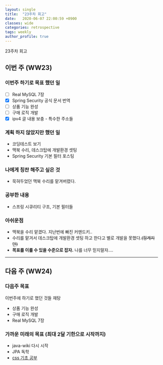 ```yaml
---
layout: single
title:  "23주차 회고"
date:   2020-06-07 22:00:59 +0900
classes: wide
categories: retrospective
tags: weekly
author_profile: true
---
```


23주차 회고

## 이번 주 (WW23)

### 이번주 하기로 목표 했던 일

- [ ] Real MySQL 7장
- [x] Spring Security 공식 문서 번역
- [ ] 상품 기능 완성
- [ ] 구매 로직 개발
- [x] ipv4 글 내용 보충 - 특수한 주소들

### 계획 하지 않았지만 했던 일

- 코딩테스트 보기
- 맥북 수리, 데스크탑에 개발환경 셋팅
- Spring Security 기본 필터 포스팅

### 나에게 칭찬 해주고 싶은 것

- 묵혀두었던 맥북 수리를 맡겨버렸다.

### 공부한 내용

- 스프링 시큐리티 구조, 기본 필터들

### 아쉬운점

- 맥북을 수리 맡겼다. 지난번에 빠진 커맨드키..
- 수리를 맡겨서 데스크탑에 개발환경 셋팅 하고 한다고 별로 개발을 못했다.~~(핑계지만)~~
- **목표를 이룰 수 있을 수준으로 잡자.** 나를 너무 믿지말자....

---

## 다음 주 (WW24)

### 다음주 목표

이번주에 하기로 했던 것들 재탕

- 상품 기능 완성
- 구매 로직 개발
- Real MySQL 7장

### 가까운 미래의 목표 (최대 2달 기한으로 시작까지)

- java-wiki 다시 시작
- JPA 독학
- [css 기초 공부](https://academy.nomadcoders.co/p/cssnext-css-layout-masterclass)
